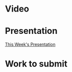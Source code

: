 
# Video

# Presentation
[This Week's Presentation](WebDev/2%20-%20Digital%20Applications/_topics/_presentations/presentationWeek07.md)

# Work to submit